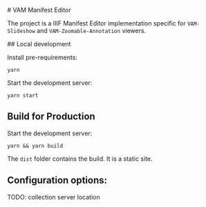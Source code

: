 # VAM Manifest Editor

The project is a IIIF Manifest Editor implementation specific for `VAM-Slideshow` and `VAM-Zoomable-Annotation` viewers.

## Local development 

Install pre-requirements:

```
yarn
```

Start the development server:

```
yarn start 
```

## Build for Production 

Start the development server:

```
yarn && yarn build
```

The `dist` folder contains the build. It is a static site.


## Configuration options:

TODO: collection server location

